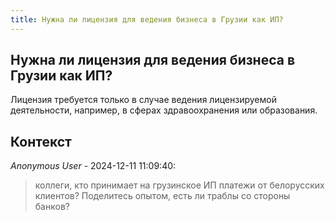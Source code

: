 ```yaml
---
title: Нужна ли лицензия для ведения бизнеса в Грузии как ИП?
---
```


## Нужна ли лицензия для ведения бизнеса в Грузии как ИП?

Лицензия требуется только в случае ведения лицензируемой деятельности, например, в сферах здравоохранения или образования.

## Контекст

_Anonymous User_ - 2024-12-11 11:09:40:

> коллеги, кто принимает на грузинское ИП платежи от белорусских клиентов? Поделитесь опытом, есть ли траблы со стороны банков?
